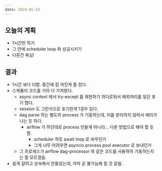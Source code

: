 ```yaml
---
date: 2024-05-23
---
```


## 오늘의 계획

- 1시간만 하기
- 그 안에 scheduler loop 화 성공시키기
- 다른건 욕심!

## 결과

- 1시간 보다 더함. 중간에 컴 꺼진게 좀 컸다.
- 스케쥴러 코드를 거의 다 가져왔다. 
    - async context 에서 try-except 를 재현하기 까다로워서 예외처리를 일단 포기 했다.
    - session 도 그런식으로 포기한게 1경우 있다.
    - dag parse 하는 별도의 process 가 기동하는데, 이를 분리하지 않아서 에러가 나는 듯 하다.
        - airflow 가 하던대로 process 만들게 아니라... 다른 방법으로 해야 할 듯 함.
            - scheduler 하듯 await loop 로 바꾸던가
            - 그게 너무 어려우면 asyncio process pool executor 로 보내던가
    - 그 프로세스가 airflow dag-processor 와 같은 코드를 사용하여 기동하는지는 잘 모르겠음.
- 쉽게 갈려고 상속해서 만들었는데, 아마 곧 불가능해 질 것 같음.